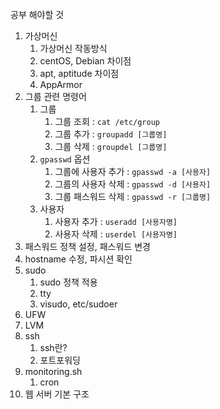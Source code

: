 공부 해야할 것
1. 가상머신
	1. 가상머신 작동방식
	2. centOS, Debian 차이점
	3. apt, aptitude 차이점
	4. AppArmor
2. 그룹 관련 명령어
	1. 그룹
		1. 그룹 조회 : `cat /etc/group`
		2. 그룹 추가 : `groupadd [그룹명]`
		3. 그룹 삭제 : `groupdel [그룹명]`
	2. `gpasswd` 옵션
		1. 그룹에 사용자 추가 : `gpasswd -a [사용자]`
		2. 그룹의 사용자 삭제 : `gpasswd -d [사용자]`
		3. 그룹 패스워드 삭제 : `gpasswd -r [그룹명]`
	3.  사용자
		1. 사용자 추가 : `useradd [사용자명]`
		2. 사용자 삭제 : `userdel [사용자명]`
3. 패스워드 정책 설정, 패스워드 변경
4. hostname 수정, 파시션 확인
5. sudo
	1. sudo 정책 적용
	2. tty
	3. visudo, etc/sudoer
6. UFW
7. LVM
8. ssh
	1. ssh란?
	2. 포트포워딩
9. monitoring.sh
	1. cron
10. 웹 서버 기본 구조